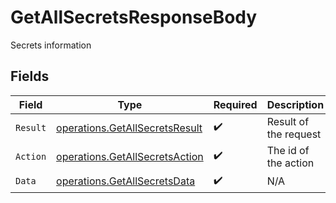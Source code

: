 # GetAllSecretsResponseBody

Secrets information


## Fields

| Field                                                                            | Type                                                                             | Required                                                                         | Description                                                                      |
| -------------------------------------------------------------------------------- | -------------------------------------------------------------------------------- | -------------------------------------------------------------------------------- | -------------------------------------------------------------------------------- |
| `Result`                                                                         | [operations.GetAllSecretsResult](../../models/operations/getallsecretsresult.md) | :heavy_check_mark:                                                               | Result of the request                                                            |
| `Action`                                                                         | [operations.GetAllSecretsAction](../../models/operations/getallsecretsaction.md) | :heavy_check_mark:                                                               | The id of the action                                                             |
| `Data`                                                                           | [operations.GetAllSecretsData](../../models/operations/getallsecretsdata.md)     | :heavy_check_mark:                                                               | N/A                                                                              |